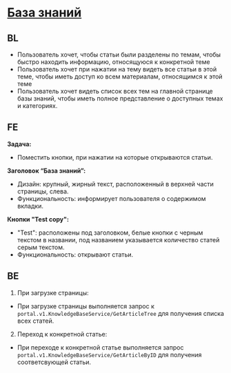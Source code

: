 # [База знаний](https://tages-admin-portal-dev.tages.dev/articles)
## BL
* Пользователь хочет, чтобы статьи были разделены по темам, чтобы быстро находить информацию, относящуюся к конкретной теме
* Пользователь хочет при нажатии на тему видеть все статьи в этой теме, чтобы иметь доступ ко всем материалам, относящимся к этой теме
* Пользователь хочет видеть список всех тем на главной странице базы знаний, чтобы иметь полное представление о доступных темах и категориях.
  
## FE

**Задача:**
* Поместить кнопки, при нажатии на которые открываются статьи.

**Заголовок “База знаний”:**
* Дизайн: крупный, жирный текст, расположенный в верхней части страницы, слева.
* Функциональность: информирует пользователя о содержимом вкладки.

**Кнопки "Test copy":** 
* "Test": расположены под заголовком, белые кнопки с черным текстом в названии, под названием указывается количество статей серым текстом. 
* Функциональность: открывают статьи.

## BE
1. При загрузке страницы:
* При загрузке страницы выполняется запрос к `portal.v1.KnowledgeBaseService/GetArticleTree` для получения списка всех статей.
2. Переход к конкретной статье:
* При переходе к конкретной статье выполняется запрос `portal.v1.KnowledgeBaseService/GetArticleByID` для получения соответсвующей статьи.
